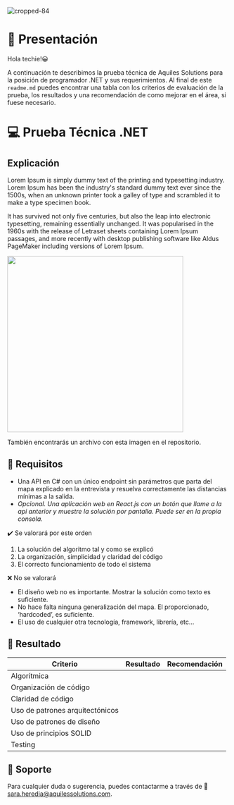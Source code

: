 ![cropped-84](https://user-images.githubusercontent.com/107880780/174654285-98678a54-6388-473a-afbc-bed2c5d48c68.png)

# 👋 Presentación 

Hola techie!😀

A continuación te describimos la prueba técnica de Aquiles Solutions para la posición de programador .NET y sus requerimientos. 
Al final de este `readme.md` puedes encontrar una tabla con los criterios de evaluación de la prueba, los resultados y una recomendación de como mejorar en el área, si fuese necesario.

# 💻 Prueba Técnica .NET 

## Explicación
Lorem Ipsum is simply dummy text of the printing and typesetting industry. Lorem Ipsum has been the industry's standard dummy text ever since the 1500s, when an unknown printer took a galley of type and scrambled it to make a type specimen book.

It has survived not only five centuries, but also the leap into electronic typesetting, remaining essentially unchanged. It was popularised in the 1960s with the release of Letraset sheets containing Lorem Ipsum passages, and more recently with desktop publishing software like Aldus PageMaker including versions of Lorem Ipsum.


<img src="https://user-images.githubusercontent.com/107880780/174661634-3c2ec2a8-9a5a-4b2b-8063-cdb568b724a8.jpeg" width="400" height="400">

También encontrarás un archivo con esta imagen en el repositorio.

## 📑 Requisitos


- Una API en C# con un único endpoint sin parámetros que parta del mapa explicado en la entrevista y resuelva correctamente las distancias mínimas a la salida.
- _Opcional. Una aplicación web en React.js con un botón que llame a la api anterior y muestre la solución por pantalla. Puede ser en la propia consola._

✔️ Se valorará por este orden 
1. La solución del algoritmo tal y como se explicó
2. La organización, simplicidad y claridad del código
3. El correcto funcionamiento de todo el sistema

❌ No se valorará 
- El diseño web no es importante. Mostrar la solución como texto es suficiente.
- No hace falta ninguna generalización del mapa. El proporcionado, ‘hardcoded’, es suficiente.
- El uso de cualquier otra tecnología, framework, librería, etc…

## 📄 Resultado 

| Criterio | Resultado | Recomendación
| --- | --- | --- |
| Algorítmica | | |
| Organización de código |  | |
| Claridad de código |  |  |
| Uso de patrones arquitectónicos | | |
| Uso de patrones de diseño |  | |
| Uso de principios SOLID |   | |
| Testing | | |


## 💬 Soporte 

Para cualquier duda o sugerencia, puedes contactarme a través de 📩 sara.heredia@aquilessolutions.com.
